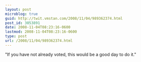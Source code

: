 ```yaml
---
layout: post
microblog: true
guid: http://twit.vmstan.com/2008/11/04/989362374.html
post_id: 3053891
date: 2008-11-04T08:23:16-0600
lastmod: 2008-11-04T08:23:16-0600
type: post
url: /2008/11/04/989362374.html
---
```

"If you have not already voted, this would be a good day to do it."
